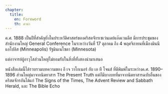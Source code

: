 ```yaml
---
chapter:
  title:
    en: Foreword
    th: คำนำ
---
```


ค.ศ. 1888 เป็นปีที่สำคัญยิ่งในประหวัติศาสตร์ของคริสตจักรเซเว่นเดย์แอ๊ดเวนตีส มีการประชุมของสำนักงานใหญ่ General Conference ในระหว่างวันที่ 17 ตุลาคม ถึง 4 พฤศจิกายนที่เมืองมินนีแอโปลิส (Minneapolis) รัฐมินเนโซตา (Minnesota)

แต่อาจารย์ผู้อาวุโสส่วนใหญ่ไม่ยอมรับในสิ่งที่ทั้งสองนำมาเสนอ

หนังสือเล่มนี้ได้รวบรวมบทความของ อี เจ วาโกเนอร์ กับ เอ ที โจนส์ ที่ตีพิมพ์ในระหว่างค.ศ. 1890–1896 ส่วนใหญ่มาจากนิตยาสาร The Present Truth แต่ก็มีบางบทที่มาจากนิตยาสารฉบับอื่นของคริสตจักรอันได้แก่ The Signs of the Times, The Advent Review and Sabbath Herald, และ The Bible Echo
